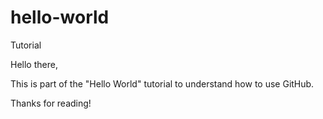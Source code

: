 # hello-world
Tutorial

Hello there,

This is part of the "Hello World" tutorial to understand how to use GitHub.

Thanks for reading!
